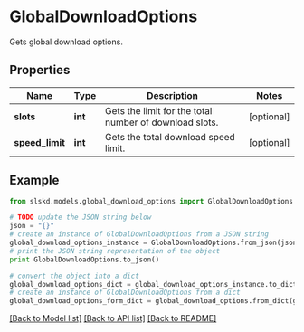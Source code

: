 # GlobalDownloadOptions

Gets global download options.

## Properties
Name | Type | Description | Notes
------------ | ------------- | ------------- | -------------
**slots** | **int** | Gets the limit for the total number of download slots. | [optional]
**speed_limit** | **int** | Gets the total download speed limit. | [optional]

## Example

```python
from slskd.models.global_download_options import GlobalDownloadOptions

# TODO update the JSON string below
json = "{}"
# create an instance of GlobalDownloadOptions from a JSON string
global_download_options_instance = GlobalDownloadOptions.from_json(json)
# print the JSON string representation of the object
print GlobalDownloadOptions.to_json()

# convert the object into a dict
global_download_options_dict = global_download_options_instance.to_dict()
# create an instance of GlobalDownloadOptions from a dict
global_download_options_form_dict = global_download_options.from_dict(global_download_options_dict)
```
[[Back to Model list]](../README.md#documentation-for-models) [[Back to API list]](../README.md#documentation-for-api-endpoints) [[Back to README]](../README.md)
